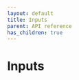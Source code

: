 ```yaml
---
layout: default
title: Inputs
parent: API reference
has_children: true
---
```

Inputs
========

<!-- START doctoc generated TOC please keep comment here to allow auto update -->
<!-- DON'T EDIT THIS SECTION, INSTEAD RE-RUN doctoc TO UPDATE -->
<!-- END doctoc generated TOC please keep comment here to allow auto update -->